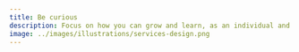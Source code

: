 ```yaml
---
title: Be curious
description: Focus on how you can grow and learn, as an individual and as a member of the team.
image: ../images/illustrations/services-design.png
---
```

